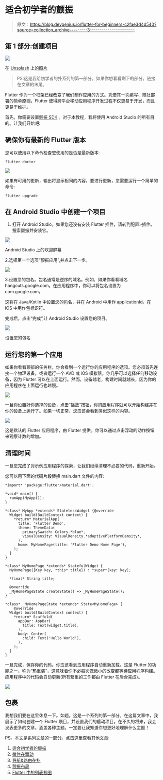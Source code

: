 # 适合初学者的颤振

> 原文：<https://blog.devgenius.io/flutter-for-beginners-c2fae3d4d540?source=collection_archive---------3----------------------->

## 第 1 部分:创建项目

![](img/fe22fc33d15c42a3a6d29191f41a2aca.png)

在 [Unsplash](https://unsplash.com?utm_source=medium&utm_medium=referral) 上[的照片](https://unsplash.com/@ffstop?utm_source=medium&utm_medium=referral)

> PS:这是我给初学者的扑系列的第一部分。如果你想看看剩下的部分，链接在文章的末尾。

Flutter 作为一个框架已经改变了我们制作应用的方式。凭借其一次编写、随处部署的简单原则，Flutter 使得跨平台移动应用程序开发过程不仅更易于开发，而且更易于维护。

首先，你需要设置[颤振 SDK](https://flutter.dev/docs/get-started/install) 。对于本教程，我将使用 Android Studio 的所有目的。让我们开始吧:

## **确保你有最新的 Flutter 版本**

您可以使用以下命令检查您使用的是否是最新版本:

`flutter doctor`

![](img/24119d80ed521aa008123f966dfd53fa.png)

如果有可用的更新，输出将显示相同的内容。要进行更新，您需要运行一个简单的命令:

`flutter upgrade`

## **在 Android Studio 中创建一个项目**

1.  打开 Android Studio。如果您还没有安装 Flutter 插件，请转到配置>插件。搜索颤振并安装它。

![](img/aa34222ab1514a6fb5ab4db2963cfe92.png)

Android Studio 上的欢迎屏幕

2.选择第一个选项“颤振应用”,并点击下一步。

![](img/d0b601019e9ae87f92e3fa5301e2d72f.png)

3.设置您的包名。包名通常是逆序的域名。例如，如果你看看域名 hangouts.google.com。在应用程序中，你可以将包名设置为 com.google.com。

这将在 Java/Kotlin 中设置您的包名，并在 Android 中用作 applicationId，在 iOS 中用作包标识符。

完成后，点击“完成”,让 Android Studio 设置您的项目。

![](img/9cb9ff36199964049d146076354ea2fd.png)

设置您的包名

## 运行您的第一个应用

如果你看看顶部的任务栏，你会看到一个运行你的应用程序的选项。您必须首先连接一个物理设备，或者运行一个 AVD 或 iOS 模拟器。你几乎可以选择任何移动设备，因为 Flutter 可以在上面运行。然而，设备越老，构建时间就越长，因为你的应用程序在上面运行也越慢。

![](img/bb030b32372e199bf01a28b9434dbba5.png)

一旦你设置好你选择的设备，点击“播放”按钮，你的应用程序就可以开始构建并在你的设备上运行了。如果一切正常，您应该会看到类似这样的内容。

![](img/2a9c0fff0ae5a4895f1a5f0545cea9f5.png)

这是默认的 Flutter 应用程序，由 Flutter 提供。你可以通过点击浮动的动作按钮来观察计数的增加。

## 清理时间

一旦您完成了对示例应用程序的探索，让我们继续清理不必要的代码，重新开始。

您可以用下面的代码片段替换 main.dart 文件的内容:

```
*import* 'package:flutter/material.dart';

*void* main() {
  runApp(MyApp());
}

*class* MyApp *extends* StatelessWidget {@override
  Widget build(BuildContext context) {
    *return* MaterialApp(
      title: 'Flutter Demo',
      theme: ThemeData(
        primarySwatch: Colors.*blue*,
        visualDensity: VisualDensity.*adaptivePlatformDensity*,
      ),
      home: MyHomePage(title: 'Flutter Demo Home Page'),
    );
  }
}

*class* MyHomePage *extends* StatefulWidget {
  MyHomePage({Key key, *this*.title}) : *super*(key: key);

  *final* String title;

  @override
  _MyHomePageState createState() => _MyHomePageState();
}

*class* _MyHomePageState *extends* State<MyHomePage> {
    @override
  Widget build(BuildContext context) {
    *return* Scaffold(
      appBar: AppBar(
        title: Text(widget.title),
      ),
      body: Center(
        child: Text('Hello World'),
      ),
    );
  }
}
```

一旦完成，保存你的代码，你应该看到应用程序自动重新加载。这是 Flutter 的功能之一，称为“热重装”，这意味着你不必每次做微小的改变都等待应用程序构建。应用程序中的代码会自动更新(所有繁重的工作都由 Flutter 在后台完成)。

![](img/201acfcdcc0ea48fd7fae9978e375134.png)

## 包裹

我想我们要在这里休息一下。如题，这是一个系列的第一部分。在这篇文章中，我展示了如何创建一个 Flutter 项目，并设置我们的启动项目。在不久的将来，我会发表更多的文章，涵盖各种主题。一定要让我知道你想更好地理解什么主题！

PS。本文是系列文章的一部分。点击这里查看其他文章:

1.  [适合初学者的颤振](https://medium.com/dev-genius/flutter-for-beginners-c2fae3d4d540)
2.  [微件在飘动](https://medium.com/dev-genius/widgets-in-flutter-a53e3c671f13)
3.  [导航&路由在扑](https://medium.com/dev-genius/navigation-routing-in-flutter-655f08183084)
4.  [颤振布局](https://medium.com/dev-genius/layouts-in-flutter-c65b0dc6b356)
5.  [Flutter 中的列表视图](https://medium.com/dev-genius/listviews-in-flutter-12bab3dccadc)